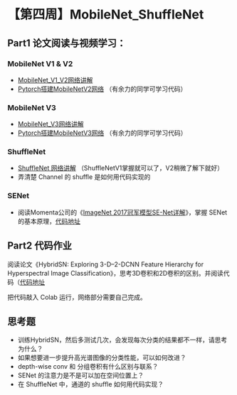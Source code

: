 # 【第四周】MobileNet\_ShuffleNet

## **Part1  论文阅读与视频学习：**

### **MobileNet V1 & V2**

* [MobileNet\_V1\_V2网络讲解](https://www.bilibili.com/video/BV1yE411p7L7)
* [Pytorch搭建MobileNetV2网络](https://www.bilibili.com/video/BV1qE411T7qZ) （有余力的同学可学习代码）

### **MobileNet V3**

* [MobileNet\_V3网络讲解](https://www.bilibili.com/video/BV1GK4y1p7uE)
* [Pytorch搭建MobileNetV3网络](https://www.bilibili.com/video/BV1zT4y1P7pd) （有余力的同学可学习代码）

### ShuffleNet

* [ShuffleNet 网络讲解](https://www.bilibili.com/video/BV15y4y1Y7SY) （ShuffleNetV1掌握就可以了，V2稍微了解下就好）
* 弄清楚 Channel 的 shuffle 是如何用代码实现的

### SENet

* 阅读Momenta公司的《[ImageNet 2017冠军模型SE-Net详解](https://www.momenta.cn/article/20.html)》，掌握 SENet 的基本原理，[代码地址](https://github.com/OUCTheoryGroup/colab\_demo/blob/master/202003\_models/SENet\_CIFAR10.ipynb)

## **Part2  代码作业**

阅读论文《HybridSN: Exploring 3-D–2-DCNN Feature Hierarchy for Hyperspectral Image Classification》，思考3D卷积和2D卷积的区别。并阅读代码（[代码地址](https://github.com/OUCTheoryGroup/colab\_demo/blob/master/202003\_models/HybridSN\_GRSL2020.ipynb)

把代码敲入 Colab 运行，网络部分需要自己完成。

## 思考题

* 训练HybridSN，然后多测试几次，会发现每次分类的结果都不一样，请思考为什么？
* 如果想要进一步提升高光谱图像的分类性能，可以如何改进？
* depth-wise conv 和 分组卷积有什么区别与联系？
* SENet 的注意力是不是可以加在空间位置上？
* 在 ShuffleNet 中，通道的 shuffle 如何用代码实现？
